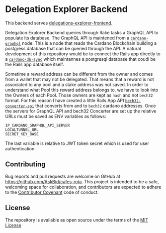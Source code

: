 # Delegation Explorer Backend

This backend serves [delegations-explorer-frontend](https://github.com/AskBid/delegations-explorer-frontend).

Delegation Explorer Backend queries through Rake tasks a GraphQL API to populate its database.
The GraphQL API is maintened from a [`cardano-graphql`](https://github.com/input-output-hk/cardano-graphql) node. This is a node that reads the Cardano Blockchain building a postgress database that can be queried through the API.
A natural development of this repository would be to connect the Rails app directly to a [`cardano-db-sync`](https://github.com/input-output-hk/cardano-db-sync) which maintannes a postgresql database that coudl be the Rails app database itself.

Sometime a reward address can be different from the owner and comes from a wallet that may not be delegated. That means that a reward is not associated to any pool and a stake address was not saved. In order to understand what Pool this reward address belongs to, we have to look into the Owners of each Pool. Those owners are kept as `hash` and not `bech32` format. For this reason I have created a little Rails App API [`bech32-converter-api`](https://github.com/AskBid/bech32-converter-api) that converts from and to `bech32` cardano addresses.
Once the servers for GraphQL API and bech32 Concerter are set up the relative URLs must be saved as ENV variables as follows:
```
IP_CARDANO_GRAPHQL_API_SERVER
LOCALTUNNEL_URL
SECRET_KEY_BASE
```
The last variable is relative to JWT token secret which is used for user authentication.

## Contributing

Bug reports and pull requests are welcome on GitHub at https://github.com/AskBid/cafes-rota. This project is intended to be a safe, welcoming space for collaboration, and contributors are expected to adhere to the [Contributor Covenant](contributor-covenant.org) code of conduct.

## License

The repository is available as open source under the terms of the [MIT License](http://opensource.org/licenses/MIT)